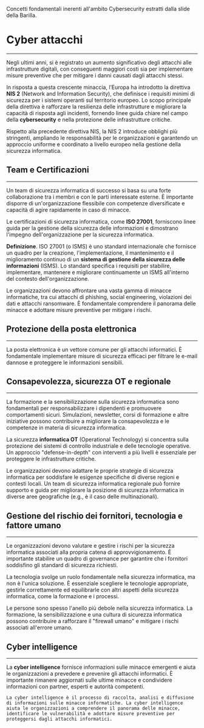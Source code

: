 Concetti fondamentali inerenti all'ambito Cybersecurity estratti dalla slide della Barilla.

# Cyber attacchi
---
Negli ultimi anni, si è registrato un aumento significativo degli attacchi alle infrastrutture digitali, con conseguenti maggiori costi sia per implementare misure preventive che per mitigare i danni causati dagli attacchi stessi.

In risposta a questa crescente minaccia, l’Europa ha introdotto la direttiva **NIS 2** (Network and Information Security), che definisce i requisiti minimi di sicurezza per i sistemi operanti sul territorio europeo. Lo scopo principale della direttiva è rafforzare la resilienza delle infrastrutture e migliorare la capacità di risposta agli incidenti, fornendo linee guida chiare nel campo della **cybersecurity** e nella protezione delle infrastrutture critiche.

Rispetto alla precedente direttiva NIS, la NIS 2 introduce obblighi più stringenti, ampliando le responsabilità per le organizzazioni e garantendo un approccio uniforme e coordinato a livello europeo nella gestione della sicurezza informatica.

## Team e Certificazioni
---
Un team di sicurezza informatica di successo si basa su una forte collaborazione tra i membri e con le parti interessate esterne. È importante disporre di un'organizzazione flessibile con competenze diversificate e capacità di agire rapidamente in caso di minacce.

Le certificazioni di sicurezza informatica, come **ISO 27001**, forniscono linee guida per la gestione della sicurezza delle informazioni e dimostrano l'impegno dell'organizzazione per la sicurezza informatica.

**Definizione**. ISO 27001 (o ISMS) è uno standard internazionale che fornisce un quadro per la creazione, l'implementazione, il mantenimento e il miglioramento continuo di un **sistema di gestione della sicurezza delle informazioni** (ISMS). Lo standard specifica i requisiti per stabilire, implementare, mantenere e migliorare continuamente un ISMS all'interno del contesto dell'organizzazione.

Le organizzazioni devono affrontare una vasta gamma di minacce informatiche, tra cui attacchi di phishing, social engineering, violazioni dei dati e attacchi ransomware. È fondamentale comprendere il panorama delle minacce e adottare misure preventive per mitigare i rischi.


## Protezione della posta elettronica 
---
La posta elettronica è un vettore comune per gli attacchi informatici. È fondamentale implementare misure di sicurezza efficaci per filtrare le e-mail dannose e proteggere le informazioni sensibili.

## Consapevolezza, sicurezza OT e regionale
---
La formazione e la sensibilizzazione sulla sicurezza informatica sono fondamentali per responsabilizzare i dipendenti e promuovere comportamenti sicuri. Simulazioni, newsletter, corsi di formazione e altre iniziative possono contribuire a migliorare la consapevolezza e le competenze in materia di sicurezza informatica.

La sicurezza **informatica OT** (Operational Technology) si concentra sulla protezione dei sistemi di controllo industriale e delle tecnologie operative. Un approccio "defense-in-depth" con interventi a più livelli è essenziale per proteggere le infrastrutture critiche.

Le organizzazioni devono adattare le proprie strategie di sicurezza informatica per soddisfare le esigenze specifiche di diverse regioni e contesti locali. Un team di sicurezza informatica regionale può fornire supporto e guida per migliorare la posizione di sicurezza informatica in diverse aree geografiche (e.g., è il caso delle multinazionali).

## Gestione del rischio dei fornitori, tecnologia e fattore umano
---
Le organizzazioni devono valutare e gestire i rischi per la sicurezza informatica associati alla propria catena di approvvigionamento. È importante stabilire un quadro di governance per garantire che i fornitori soddisfino gli standard di sicurezza richiesti.

La tecnologia svolge un ruolo fondamentale nella sicurezza informatica, ma non è l'unica soluzione. È essenziale scegliere le tecnologie appropriate, gestirle correttamente ed equilibrarle con altri aspetti della sicurezza informatica, come la formazione e i processi.

Le persone sono spesso l'anello più debole nella sicurezza informatica. La formazione, la sensibilizzazione e una cultura di sicurezza informatica possono contribuire a rafforzare il "firewall umano" e mitigare i rischi associati all'errore umano.

## Cyber intelligence
---
La **cyber intelligence** fornisce informazioni sulle minacce emergenti e aiuta le organizzazioni a prevedere e prevenire gli attacchi informatici. È importante rimanere aggiornati sulle ultime minacce e condividere informazioni con partner, esperti e autorità competenti.

```ad-info
La cyber intelligence è il processo di raccolta, analisi e diffusione di informazioni sulle minacce informatiche. La cyber intelligence aiuta le organizzazioni a comprendere il panorama delle minacce, identificare le vulnerabilità e adottare misure preventive per proteggersi dagli attacchi informatici.
```
